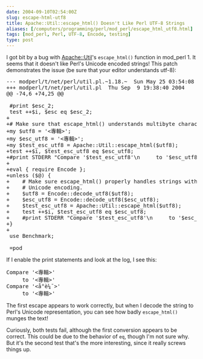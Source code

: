 ```yaml
--- 
date: 2004-09-10T02:54:00Z
slug: escape-html-utf8
title: Apache::Util::escape_html() Doesn't Like Perl UTF-8 Strings
aliases: [/computers/programming/perl/mod_perl/escape_html_utf8.html]
tags: [mod_perl, Perl, UTF-8, Encode, testing]
type: post
---
```


<p>I got bit by a bug with <a href="http://search.cpan.org/dist/mod_perl-1.29/Util/Util.pm" title="Apache::Util on CPAN">Apache::Util</a>'s <code>escape_html()</code> function in mod_perl 1. It seems that it doesn't like Perl's Unicode encoded strings! This patch demonstrates the issue (be sure that your editor understands utf-8):</p>

<pre>
--- modperl/t/net/perl/util.pl.~1.18.~	Sun May 25 03:54:08 2003+++ modperl/t/net/perl/util.pl	Thu Sep  9 19:38:40 2004@@ -74,6 +74,25 @@  #print $esc_2; test ++$i, $esc eq $esc_2;++# Make sure that escape_html() understands multibyte characters.+my $utf8 = &#x0027;&lt;專輯&gt;&#x0027;;+my $esc_utf8 = &#x0027;&lt;專輯&gt;&#x0027;;+my $test_esc_utf8 = Apache::Util::escape_html($utf8);+test ++$i, $test_esc_utf8 eq $esc_utf8;+#print STDERR "Compare &#x0027;$test_esc_utf8&#x0027;\n     to &#x0027;$esc_utf8&#x0027;\n";++eval { require Encode };+unless ($@) {+    # Make sure escape_html() properly handles strings with Perl&#x0027;s+    # Unicode encoding.+    $utf8 = Encode::decode_utf8($utf8);+    $esc_utf8 = Encode::decode_utf8($esc_utf8);+    $test_esc_utf8 = Apache::Util::escape_html($utf8);+    test ++$i, $test_esc_utf8 eq $esc_utf8;+    #print STDERR "Compare &#x0027;$test_esc_utf8&#x0027;\n     to &#x0027;$esc_utf8&#x0027;\n";+}+ use Benchmark;  =pod
</pre>

<p>If I enable the print statements and look at the log, I see this:</p>

<pre>
Compare '&lt;專輯&gt;'
     to '&lt;專輯&gt;'
Compare '&lt;å°è¼¯&gt;'
     to '&lt;專輯&gt;'
</pre>

<p>The first escape appears to work correctly, but when I decode the string to Perl's Unicode representation, you can see how badly <code>escape_html()</code> munges the text!</p>

<p>Curiously, both tests fail, although the first conversion appears to be correct. This could be due to the behavior of <code>eq</code>, though I'm not sure why. But it's the second test that's the more interesting, since it really screws things up.</p>
